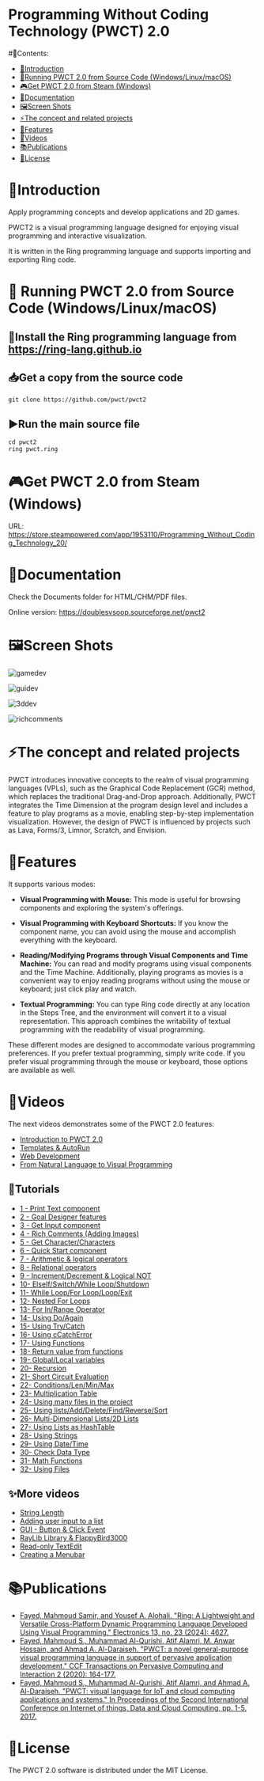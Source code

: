 Programming Without Coding Technology (PWCT) 2.0 
================================================

#📖Contents:

- [📘Introduction](#introduction)
- [🚀Running PWCT 2.0 from Source Code (Windows/Linux/macOS)](#running-pwct-20-from-source-code-windowslinuxmacos)
- [🎮Get PWCT 2.0 from Steam (Windows)](#get-pwct-20-from-steam-windows)
- [📄Documentation](#documentation)
- [🖼️Screen Shots](#%EF%B8%8Fscreen-shots)
- [⚡The concept and related projects](#the-concept-and-related-projects)
- [🎯Features](#features)
- [📸Videos](#videos)
- [📚Publications](#publications)
- [📝License](#license)

# 📘Introduction

Apply programming concepts and develop applications and 2D games.

PWCT2 is a visual programming language designed for enjoying visual programming and interactive visualization. 

It is written in the Ring programming language and supports importing and exporting Ring code.

# 🚀 Running PWCT 2.0 from Source Code (Windows/Linux/macOS)

## 💾Install the Ring programming language from https://ring-lang.github.io

## 📥Get a copy from the source code


	git clone https://github.com/pwct/pwct2

## ▶️Run the main source file


	cd pwct2
	ring pwct.ring 

# 🎮Get PWCT 2.0 from Steam (Windows)

URL: https://store.steampowered.com/app/1953110/Programming_Without_Coding_Technology_20/

# 📄Documentation

Check the Documents folder for HTML/CHM/PDF files.

Online version: https://doublesvsoop.sourceforge.net/pwct2

# 🖼️Screen Shots

![gamedev](https://raw.githubusercontent.com/PWCT/PWCT2/master/documents/source/images/demo/demo1.png)

![guidev](https://raw.githubusercontent.com/PWCT/PWCT2/master/documents/source/images/demo/demo2.png)

![3ddev](https://raw.githubusercontent.com/PWCT/PWCT2/master/documents/source/images/demo/demo3.png)

![richcomments](https://raw.githubusercontent.com/PWCT/PWCT2/master/documents/source/images/demo/demo4.png)

# ⚡The concept and related projects

PWCT introduces innovative concepts to the realm of visual programming languages (VPLs), such as the Graphical Code Replacement (GCR) method, which replaces the traditional Drag-and-Drop approach. 
Additionally, PWCT integrates the Time Dimension at the program design level and includes a feature to play programs as a movie, enabling step-by-step implementation visualization. 
However, the design of PWCT is influenced by projects such as Lava, Forms/3, Limnor, Scratch, and Envision.

# 🎯Features

It supports various modes:

* **Visual Programming with Mouse:** This mode is useful for browsing components and exploring the system's offerings.

* **Visual Programming with Keyboard Shortcuts:** If you know the component name, you can avoid using the mouse and accomplish everything with the keyboard.

* **Reading/Modifying Programs through Visual Components and Time Machine:** You can read and modify programs using visual components and the Time Machine. Additionally, playing programs as movies is a convenient way to enjoy reading programs without using the mouse or keyboard; just click play and watch.

* **Textual Programming:** You can type Ring code directly at any location in the Steps Tree, and the environment will convert it to a visual representation. This approach combines the writability of textual programming with the readability of visual programming.

These different modes are designed to accommodate various programming preferences. If you prefer textual programming, simply write code. If you prefer visual programming through the mouse or keyboard, those options are available as well.

# 📸Videos

The next videos demonstrates some of the PWCT 2.0 features:

* [Introduction to PWCT 2.0](https://cdn.akamai.steamstatic.com/steam/apps/256883333/movie_max_vp9.webm?t=1657472871)
* [Templates & AutoRun](https://cdn.akamai.steamstatic.com/steam/apps/256893582/movie_max_vp9.webm?t=1656153375)
* [Web Development](https://cdn.akamai.steamstatic.com/steam/apps/256883763/movie_max_vp9.webm?t=1657473295)
* [From Natural Language to Visual Programming](https://www.youtube.com/watch?v=Fx--dNZvncc)

## 🚶Tutorials

* [1 - Print Text component](https://www.youtube.com/watch?v=zd2jUEIlr8Y)
* [2 - Goal Designer features](https://www.youtube.com/watch?v=f9fbPKSiP4k)
* [3 - Get Input component](https://www.youtube.com/watch?v=GMlbc9bVIc0)
* [4 - Rich Comments (Adding Images)](https://www.youtube.com/watch?v=3yd72YrXxF0)
* [5 - Get Character/Characters](https://www.youtube.com/watch?v=4KgNXz-DxcY)
* [6 - Quick Start component](https://www.youtube.com/watch?v=OfzMfK_NukA)
* [7 - Arithmetic & logical operators](https://www.youtube.com/watch?v=gtL8m_-0F5o)
* [8 - Relational operators](https://www.youtube.com/watch?v=EVPwn6lgsDM)
* [9 - Increment/Decrement & Logical NOT](https://www.youtube.com/watch?v=rTJubpy7TiA)
* [10- ElseIf/Switch/While Loop/Shutdown](https://www.youtube.com/watch?v=8Q75DgY-m1s)
* [11- While Loop/For Loop/Loop/Exit](https://www.youtube.com/watch?v=TtuWCah2FfY)
* [12- Nested For Loops](https://www.youtube.com/watch?v=qLqIOlP90EY)
* [13- For In/Range Operator](https://www.youtube.com/watch?v=sLTrBXMYurw)
* [14- Using Do/Again](https://www.youtube.com/watch?v=3hOFTkd0Ul8)
* [15- Using Try/Catch](https://www.youtube.com/watch?v=CPlyA9wo8RQ)
* [16- Using cCatchError](https://www.youtube.com/watch?v=nnFKa4MShoE)
* [17- Using Functions](https://www.youtube.com/watch?v=Bzd1Gkass5E)
* [18- Return value from functions](https://www.youtube.com/watch?v=kJXGIUoczXQ)
* [19- Global/Local variables](https://www.youtube.com/watch?v=9KctZM6zmuA)
* [20- Recursion](https://www.youtube.com/watch?v=A9w4bOvQLBc)
* [21- Short Circuit Evaluation](https://www.youtube.com/watch?v=LQdKeQRW2CM)
* [22- Conditions/Len/Min/Max](https://www.youtube.com/watch?v=o88THX8766o)
* [23- Multiplication Table](https://www.youtube.com/watch?v=zFhWc_k3MoI)
* [24- Using many files in the project](https://www.youtube.com/watch?v=T6cXrW3Ob8M)
* [25- Using lists/Add/Delete/Find/Reverse/Sort](https://www.youtube.com/watch?v=fceWa4_DvyQ)
* [26- Multi-Dimensional Lists/2D Lists](https://www.youtube.com/watch?v=cOdgpprb3_U)
* [27- Using Lists as HashTable](https://www.youtube.com/watch?v=kR5LCPPm89c)
* [28- Using Strings](https://www.youtube.com/watch?v=ZC99W16KEJM)
* [29- Using Date/Time](https://www.youtube.com/watch?v=d8GhoeTm1WE)
* [30- Check Data Type](https://www.youtube.com/watch?v=w2S48C2QXvw)
* [31- Math Functions](https://www.youtube.com/watch?v=p3OP676l_W4)
* [32- Using Files](https://www.youtube.com/watch?v=0M1I2llBLrc)

## ✨More videos

* [String Length](https://www.youtube.com/watch?v=4vpyVzTXBO8)
* [Adding user input to a list](https://www.youtube.com/watch?v=DV5zq2sH_Yg)
* [GUI - Button & Click Event](https://www.youtube.com/watch?v=eqQpzzSDq5k)
* [RayLib Library & FlappyBird3000](https://www.youtube.com/watch?v=8a75XWfFhKc)
* [Read-only TextEdit](https://www.youtube.com/watch?v=DNW3Iu5-Mns)
* [Creating a Menubar](https://www.youtube.com/watch?v=bT9yKd6O38g)

# 📚Publications

* [Fayed, Mahmoud Samir, and Yousef A. Alohali. "Ring: A Lightweight and Versatile Cross-Platform Dynamic Programming Language Developed Using Visual Programming." Electronics 13, no. 23 (2024): 4627.](https://www.mdpi.com/2079-9292/13/23/4627)
* [Fayed, Mahmoud S., Muhammad Al-Qurishi, Atif Alamri, M. Anwar Hossain, and Ahmad A. Al-Daraiseh. "PWCT: a novel general-purpose visual programming language in support of pervasive application development." CCF Transactions on Pervasive Computing and Interaction 2 (2020): 164-177.](https://link.springer.com/article/10.1007/s42486-020-00038-y)
* [Fayed, Mahmoud S., Muhammad Al-Qurishi, Atif Alamri, and Ahmad A. Al-Daraiseh. "PWCT: visual language for IoT and cloud computing applications and systems." In Proceedings of the Second International Conference on Internet of things, Data and Cloud Computing, pp. 1-5. 2017.](https://dl.acm.org/doi/10.1145/3018896.3056782)

# 📝License 

The PWCT 2.0 software is distributed under the MIT License.